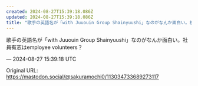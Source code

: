 ```yaml
---
created: 2024-08-27T15:39:18.086Z
updated: 2024-08-27T15:39:18.086Z
title: "歌手の英語名が「with Juuouin Group Shainyuushi」なのがなんか面白い。社員有志はemployee volunteers？[...]"
---
```


<p>歌手の英語名が「with Juuouin Group Shainyuushi」なのがなんか面白い。社員有志はemployee volunteers？</p>

&mdash; 2024-08-27 15:39:18 UTC

Original URL: https://mastodon.social/@sakuramochi0/113034733689273117
